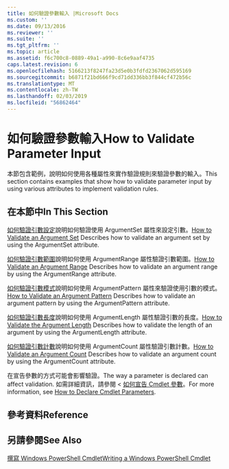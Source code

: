 ```yaml
---
title: 如何驗證參數輸入 |Microsoft Docs
ms.custom: ''
ms.date: 09/13/2016
ms.reviewer: ''
ms.suite: ''
ms.tgt_pltfrm: ''
ms.topic: article
ms.assetid: f6c700c8-0889-49a1-a990-8c6e9aaf4735
caps.latest.revision: 6
ms.openlocfilehash: 5166213f8247fa23d5e0b3fdfd2367062d595169
ms.sourcegitcommit: b6871f21bd666f9cd71dd336bb3f844cf472b56c
ms.translationtype: MT
ms.contentlocale: zh-TW
ms.lasthandoff: 02/03/2019
ms.locfileid: "56862464"
---
```

# <a name="how-to-validate-parameter-input"></a><span data-ttu-id="84245-102">如何驗證參數輸入</span><span class="sxs-lookup"><span data-stu-id="84245-102">How to Validate Parameter Input</span></span>

<span data-ttu-id="84245-103">本節包含範例，說明如何使用各種屬性來實作驗證規則來驗證參數的輸入。</span><span class="sxs-lookup"><span data-stu-id="84245-103">This section contains examples that show how to validate parameter input by using various attributes to implement validation rules.</span></span>

## <a name="in-this-section"></a><span data-ttu-id="84245-104">在本節中</span><span class="sxs-lookup"><span data-stu-id="84245-104">In This Section</span></span>

<span data-ttu-id="84245-105">[如何驗證引數設定](./how-to-validate-an-argument-set.md)說明如何驗證使用 ArgumentSet 屬性來設定引數。</span><span class="sxs-lookup"><span data-stu-id="84245-105">[How to Validate an Argument Set](./how-to-validate-an-argument-set.md) Describes how to validate an argument set by using the ArgumentSet attribute.</span></span>

<span data-ttu-id="84245-106">[如何驗證引數範圍](./how-to-validate-an-argument-range.md)說明如何使用 ArgumentRange 屬性驗證引數範圍。</span><span class="sxs-lookup"><span data-stu-id="84245-106">[How to Validate an Argument Range](./how-to-validate-an-argument-range.md) Describes how to validate an argument range by using the ArgumentRange attribute.</span></span>

<span data-ttu-id="84245-107">[如何驗證引數模式](./how-to-validate-an-argument-pattern.md)說明如何使用 ArgumentPattern 屬性來驗證使用引數的模式。</span><span class="sxs-lookup"><span data-stu-id="84245-107">[How to Validate an Argument Pattern](./how-to-validate-an-argument-pattern.md) Describes how to validate an argument pattern by using the ArgumentPattern attribute.</span></span>

<span data-ttu-id="84245-108">[如何驗證引數長度](./how-to-validate-the-argument-length.md)說明如何使用 ArgumentLength 屬性驗證引數的長度。</span><span class="sxs-lookup"><span data-stu-id="84245-108">[How to Validate the Argument Length](./how-to-validate-the-argument-length.md) Describes how to validate the length of an argument by using the ArgumentLength attribute.</span></span>

<span data-ttu-id="84245-109">[如何驗證引數計數](./how-to-validate-an-argument-count.md)說明如何使用 ArgumentCount 屬性驗證引數計數。</span><span class="sxs-lookup"><span data-stu-id="84245-109">[How to Validate an Argument Count](./how-to-validate-an-argument-count.md) Describes how to validate an argument count by using the ArgumentCount attribute.</span></span>

<span data-ttu-id="84245-110">在宣告參數的方式可能會影響驗證。</span><span class="sxs-lookup"><span data-stu-id="84245-110">The way a parameter is declared can affect validation.</span></span> <span data-ttu-id="84245-111">如需詳細資訊，請參閱 <<c0> [ 如何宣告 Cmdlet 參數](./how-to-declare-cmdlet-parameters.md)。</span><span class="sxs-lookup"><span data-stu-id="84245-111">For more information, see [How to Declare Cmdlet Parameters](./how-to-declare-cmdlet-parameters.md).</span></span>

## <a name="reference"></a><span data-ttu-id="84245-112">參考資料</span><span class="sxs-lookup"><span data-stu-id="84245-112">Reference</span></span>

## <a name="see-also"></a><span data-ttu-id="84245-113">另請參閱</span><span class="sxs-lookup"><span data-stu-id="84245-113">See Also</span></span>

[<span data-ttu-id="84245-114">撰寫 Windows PowerShell Cmdlet</span><span class="sxs-lookup"><span data-stu-id="84245-114">Writing a Windows PowerShell Cmdlet</span></span>](./writing-a-windows-powershell-cmdlet.md)
